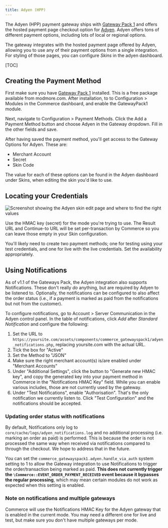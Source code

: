```yaml
---
title: Adyen (HPP)
---
```


The Adyen (HPP) payment gateway ships with [Gateway Pack 1](../Modules/Payments/GatewayPack1) and offers the hosted payment page checkout option for [Adyen](https://www.adyen.com). Adyen offers tons of different payment options, including lots of local or regional options.

The gateway integrates with the hosted payment page offered by Adyen, allowing you to use any of their payment options from a single integration. For styling of those pages, you can configure _Skins_ in the adyen dashboard.

[TOC]

## Creating the Payment Method

First make sure you have [Gateway Pack 1](../Modules/Payments/GatewayPack1) installed. This is a free package available from modmore.com. After installation, to to Configuration > Modules in the Commerce dashboard, and enable the GatewayPack1 module.

Next, navigate to Configuration > Payment Methods. Click the Add a Payment Method button and choose Adyen in the Gateway dropdown. Fill in the other fields and save. 

After having saved the payment method, you'll get access to the Gateway Options for Adyen. These are:

- Merchant Account
- Secret
- Skin Code

The value for each of these options can be found in the Adyen dashboard under Skins, when editing the skin you'd like to use. 

## Locating your Credentials

![Screenshot showing the Adyen skin edit page and where to find the right values](../../images/gateways/adyen-skin.jpg)

Use the HMAC key (secret) for the mode you're trying to use. The Result URL and Continue-to URL will be set per-transaction by Commerce so you can leave those empty in your Skin configuration.

You'll likely need to create two payment methods; one for testing using your test credentials, and one for live with the live credentials. Set the availability appropriately.


## Using Notifications

As of v1.1 of the Gateways Pack, the Adyen integration also supports Notifications. These don't really _do_ anything, but are required by Adyen to be listened to. Optionally, the notifications can be configured to also affect the order status (i.e., if a payment is marked as paid from the notifications but not from the customer). 

To configure notifications, go to Account > Server Communication in the Adyen control panel. In the table of notifications, click _Add_ after _Standard Notification_ and configure the following:

1. Set the URL to `https://yoursite.com/assets/components/commerce_gatewayspack1/adyen_notifications.php`, replacing yoursite.com with the actual URL.
2. Tick the box for "Active"
3. Set the Method to "JSON"
4. Make sure the right merchant account(s) is/are enabled under "Merchant Accounts"
5. Under "Additional Settings", click the button to "Generate new HMAC key", and copy the generated key into your payment method in Commerce in the "Notifications HMAC Key" field. While you can enable various includes, those are not currently used by the gateway.
6. Under "Test Notifications", enable "Authorisation". That's the only notification we currently listen to. Click "Test Configuration" and the notifications should be accepted. 

### Updating order status with notifications

By default, Notifications only log to `core/cache/logs/adyen_notifications.log` and no additional processing (i.e. marking an order as paid) is performed. This is because the order is not processed the same way when received via notifications compared to through the checkout. We hope to address that in the future. 

You can set the `commerce_gatewayspack1.adyen.handle_via_auth` system setting to 1 to allow the Gateway integration to use Notifications to trigger the order/transaction being marked as paid. **This does not currently trigger the `\Commerce::EVENT_ORDER_PAYMENT_RECEIVED` event because it bypasses the regular processing**, which may mean certain modules do not work as expected when this setting is enabled. 

### Note on notifications and multiple gateways

Commerce will use the Notifications HMAC Key for the Adyen gateway that is enabled in the current mode. You may need a different one for live and test, but make sure you don't have multiple gateways per mode.

